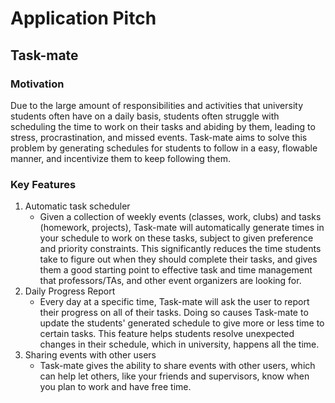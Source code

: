 # Application Pitch

## Task-mate

### Motivation

Due to the large amount of responsibilities and activities that university students often have on a daily basis, students often struggle with scheduling the time to work on their tasks and abiding by them, leading to stress, procrastination, and missed events. Task-mate aims to solve this problem by generating schedules for students to follow in a easy, flowable manner, and incentivize them to keep following them.

### Key Features

1. Automatic task scheduler
   - Given a collection of weekly events (classes, work, clubs) and tasks (homework, projects), Task-mate will automatically generate times in your schedule to work on these tasks, subject to given preference and priority constraints. This significantly reduces the time students take to figure out when they should complete their tasks, and gives them a good starting point to effective task and time management that professors/TAs, and other event organizers are looking for.
2. Daily Progress Report
   - Every day at a specific time, Task-mate will ask the user to report their progress on all of their tasks. Doing so causes Task-mate to update the students' generated schedule to give more or less time to certain tasks. This feature helps students resolve unexpected changes in their schedule, which in university, happens all the time.
3. Sharing events with other users
   - Task-mate gives the ability to share events with other users, which can help let others, like your friends and supervisors, know when you plan to work and have free time.
